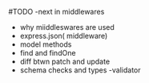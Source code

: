 #TODO
-next in middlewares

- why miiddleswares are used
- express.json( middleware)
- model methods
- find and findOne
- diff btwn patch and update
- schema checks and types
  -validator
